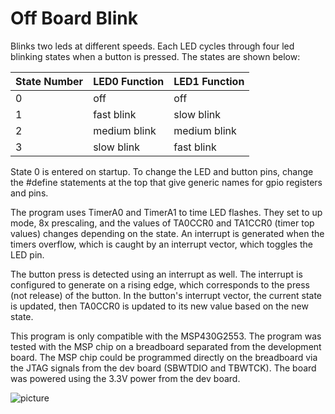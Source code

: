 # Off Board Blink
Blinks two leds at different speeds. Each LED cycles through four led blinking states when a button is pressed. The states are shown below:

State Number | LED0 Function | LED1 Function
--- | --- | ---
0 | off | off
1 | fast blink | slow blink
2 | medium blink | medium blink
3 | slow blink | fast blink

State 0 is entered on startup. To change the LED and button pins, change the #define statements at the top that give generic names for gpio registers and pins.

The program uses TimerA0 and TimerA1 to time LED flashes. They set to up mode, 8x prescaling, and the values of TA0CCR0 and TA1CCR0 (timer top values) changes depending on the state. An interrupt is generated when the timers overflow, which is caught by an interrupt vector, which toggles the LED pin.

The button press is detected using an interrupt as well. The interrupt is configured to generate on a rising edge, which corresponds to the press (not release) of the button. In the button's interrupt vector, the current state is updated, then TA0CCR0 is updated to its new value based on the new state.

This program is only compatible with the MSP430G2553. The program was tested with the MSP chip on a breadboard separated from the development board. The MSP chip could be programmed directly on the breadboard via the JTAG signals from the dev board (SBWTDIO and TBWTCK). The board was powered using the 3.3V power from the dev board.

![picture](picture.jpg)

